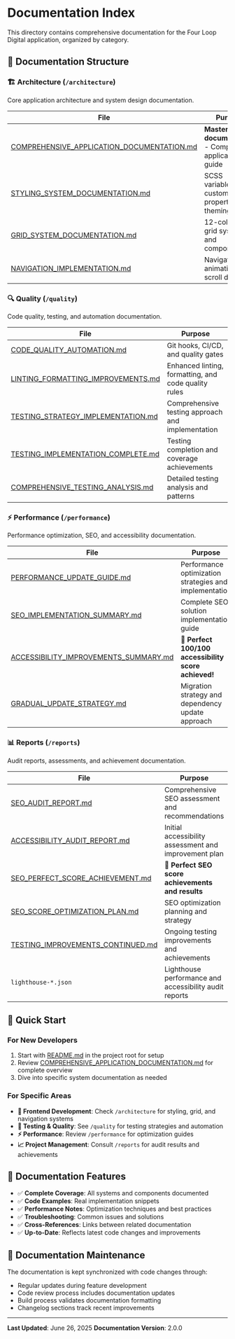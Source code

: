 # Documentation Index

This directory contains comprehensive documentation for the Four Loop Digital application, organized
by category.

## 📁 Documentation Structure

### 🏗️ Architecture (`/architecture`)

Core application architecture and system design documentation.

| File                                                                                                    | Purpose                                               |
| ------------------------------------------------------------------------------------------------------- | ----------------------------------------------------- |
| [COMPREHENSIVE_APPLICATION_DOCUMENTATION.md](./architecture/COMPREHENSIVE_APPLICATION_DOCUMENTATION.md) | **Master documentation** - Complete application guide |
| [STYLING_SYSTEM_DOCUMENTATION.md](./architecture/STYLING_SYSTEM_DOCUMENTATION.md)                       | SCSS variables, CSS custom properties, theming        |
| [GRID_SYSTEM_DOCUMENTATION.md](./architecture/GRID_SYSTEM_DOCUMENTATION.md)                             | 12-column grid system and components                  |
| [NAVIGATION_IMPLEMENTATION.md](./architecture/NAVIGATION_IMPLEMENTATION.md)                             | Navigation animations and scroll detection            |

### 🔍 Quality (`/quality`)

Code quality, testing, and automation documentation.

| File                                                                               | Purpose                                              |
| ---------------------------------------------------------------------------------- | ---------------------------------------------------- |
| [CODE_QUALITY_AUTOMATION.md](./quality/CODE_QUALITY_AUTOMATION.md)                 | Git hooks, CI/CD, and quality gates                  |
| [LINTING_FORMATTING_IMPROVEMENTS.md](./quality/LINTING_FORMATTING_IMPROVEMENTS.md) | Enhanced linting, formatting, and code quality rules |
| [TESTING_STRATEGY_IMPLEMENTATION.md](./quality/TESTING_STRATEGY_IMPLEMENTATION.md) | Comprehensive testing approach and implementation    |
| [TESTING_IMPLEMENTATION_COMPLETE.md](./quality/TESTING_IMPLEMENTATION_COMPLETE.md) | Testing completion and coverage achievements         |
| [COMPREHENSIVE_TESTING_ANALYSIS.md](./quality/COMPREHENSIVE_TESTING_ANALYSIS.md)   | Detailed testing analysis and patterns               |

### ⚡ Performance (`/performance`)

Performance optimization, SEO, and accessibility documentation.

| File                                                                                         | Purpose                                                |
| -------------------------------------------------------------------------------------------- | ------------------------------------------------------ |
| [PERFORMANCE_UPDATE_GUIDE.md](./performance/PERFORMANCE_UPDATE_GUIDE.md)                     | Performance optimization strategies and implementation |
| [SEO_IMPLEMENTATION_SUMMARY.md](./performance/SEO_IMPLEMENTATION_SUMMARY.md)                 | Complete SEO solution implementation guide             |
| [ACCESSIBILITY_IMPROVEMENTS_SUMMARY.md](./performance/ACCESSIBILITY_IMPROVEMENTS_SUMMARY.md) | 🎉 **Perfect 100/100 accessibility score achieved!**   |
| [GRADUAL_UPDATE_STRATEGY.md](./performance/GRADUAL_UPDATE_STRATEGY.md)                       | Migration strategy and dependency update approach      |

### 📊 Reports (`/reports`)

Audit reports, assessments, and achievement documentation.

| File                                                                             | Purpose                                                |
| -------------------------------------------------------------------------------- | ------------------------------------------------------ |
| [SEO_AUDIT_REPORT.md](./reports/SEO_AUDIT_REPORT.md)                             | Comprehensive SEO assessment and recommendations       |
| [ACCESSIBILITY_AUDIT_REPORT.md](./reports/ACCESSIBILITY_AUDIT_REPORT.md)         | Initial accessibility assessment and improvement plan  |
| [SEO_PERFECT_SCORE_ACHIEVEMENT.md](./reports/SEO_PERFECT_SCORE_ACHIEVEMENT.md)   | 🎉 **Perfect SEO score achievements and results**      |
| [SEO_SCORE_OPTIMIZATION_PLAN.md](./reports/SEO_SCORE_OPTIMIZATION_PLAN.md)       | SEO optimization planning and strategy                 |
| [TESTING_IMPROVEMENTS_CONTINUED.md](./reports/TESTING_IMPROVEMENTS_CONTINUED.md) | Ongoing testing improvements and achievements          |
| `lighthouse-*.json`                                                              | Lighthouse performance and accessibility audit reports |

## 🚀 Quick Start

### For New Developers

1. Start with [README.md](../README.md) in the project root for setup
2. Review
   [COMPREHENSIVE_APPLICATION_DOCUMENTATION.md](./architecture/COMPREHENSIVE_APPLICATION_DOCUMENTATION.md)
   for complete overview
3. Dive into specific system documentation as needed

### For Specific Areas

- **🎨 Frontend Development**: Check `/architecture` for styling, grid, and navigation systems
- **🧪 Testing & Quality**: See `/quality` for testing strategies and automation
- **⚡ Performance**: Review `/performance` for optimization guides
- **📈 Project Management**: Consult `/reports` for audit results and achievements

## 📖 Documentation Features

- ✅ **Complete Coverage**: All systems and components documented
- ✅ **Code Examples**: Real implementation snippets
- ✅ **Performance Notes**: Optimization techniques and best practices
- ✅ **Troubleshooting**: Common issues and solutions
- ✅ **Cross-References**: Links between related documentation
- ✅ **Up-to-Date**: Reflects latest code changes and improvements

## 🔄 Documentation Maintenance

The documentation is kept synchronized with code changes through:

- Regular updates during feature development
- Code review process includes documentation updates
- Build process validates documentation formatting
- Changelog sections track recent improvements

---

**Last Updated**: June 26, 2025 **Documentation Version**: 2.0.0
